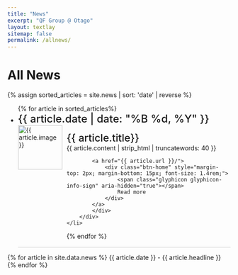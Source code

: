 ```yaml
---
title: "News"
excerpt: "QF Group @ Otago"
layout: textlay
sitemap: false
permalink: /allnews/
---
```


# All News

{% assign sorted_articles = site.news | sort: 'date' | reverse %}
<ul class="no-bullet">
{% for article in sorted_articles%}
    <li style="margin-bottom: 10px; padding-bottom: 2px; border-bottom: 1px solid #ccc;">
        <span style="font-weight: 500; font-size: 1.5rem;">{{ article.date | date: "%B %d, %Y" }}</span>
        <div style="display: flex;">
            <img src="assets/images/news/{{ article.image }}" alt="{{ article.image }}" style="width: 100px; height: auto;  margin-right: 10px;">
            <div> 
            <div style="font-weight: 500; font-size: 1.45rem; padding-top: 15px;">{{ article.title}}</div>
            <div>
                {{ article.content | strip_html | truncatewords: 40 }}
            </div>

            <a href="{{ article.url }}/">
                <div class="btn-home" style="margin-top: 2px; margin-bottom: 15px; font-size: 1.4rem;">
                    <span class="glyphicon glyphicon-info-sign" aria-hidden="true"></span>
                    Read more
                </div>
            </a>
            </div>
        </div>
    </li>
{% endfor %}
</ul>

    
{% for article in site.data.news %}
{{ article.date }} - {{ article.headline }}
{% endfor %}
